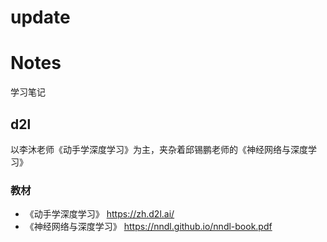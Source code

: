 # update

# Notes
 学习笔记
## d2l
以李沐老师《动手学深度学习》为主，夹杂着邱锡鹏老师的《神经网络与深度学习》
### 教材
+ 《动手学深度学习》 https://zh.d2l.ai/
+ 《神经网络与深度学习》 https://nndl.github.io/nndl-book.pdf